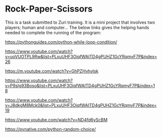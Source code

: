 # Rock-Paper-Scissors
This is a task submitted to Zuri training. It is a mini project that involves two players; human and computer... 
The below links gives the helping hands needed to complete the running of the program:

https://pythonguides.com/python-while-loop-condition/

https://www.youtube.com/watch?v=uoVUOTPL9Rw&list=PLxuUHF3OiqfWAITD4gPUHZ1GcYRqmyF7P&index=26

https://m.youtube.com/watch?v=GhPZHvhvlsk

https://www.youtube.com/watch?v=P9sIg93Boso&list=PLxuUHF3OiqfWAITD4gPUHZ1GcYRqmyF7P&index=18

https://www.youtube.com/watch?v=J8dkgM8Mck0&list=PLxuUHF3OiqfWAITD4gPUHZ1GcYRqmyF7P&index=19

https://www.youtube.com/watch?v=ND4fd6yScBM

https://pynative.com/python-random-choice/
